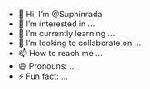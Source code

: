 - 👋 Hi, I’m @Suphinrada
- 👀 I’m interested in ...
- 🌱 I’m currently learning ...
- 💞️ I’m looking to collaborate on ...
- 📫 How to reach me ...
- 😄 Pronouns: ...
- ⚡ Fun fact: ...

<!---
Suphinrada/Suphinrada is a ✨ special ✨ repository because its `README.md` (this file) appears on your GitHub profile.
You can click the Preview link to take a look at your changes.
--->
